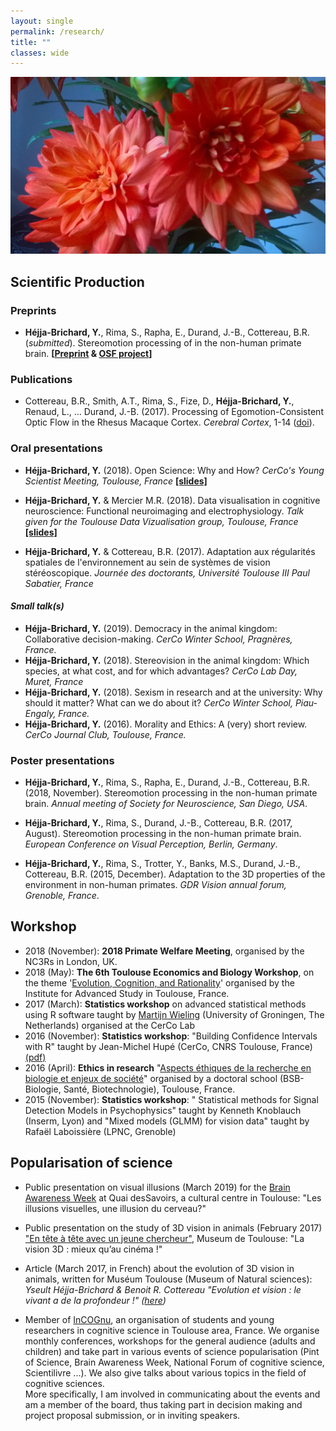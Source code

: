 ```yaml
---
layout: single
permalink: /research/
title: ""
classes: wide
---
```

<img src="/assets/images/RedFlowers.jpg" alt="My research"> 

## Scientific Production

### Preprints
* **Héjja-Brichard, Y.**, Rima, S., Rapha, E., Durand, J.-B., Cottereau, B.R. (*submitted*). Stereomotion processing of in the non-human primate brain. <b>[[Preprint](https://www.biorxiv.org/content/10.1101/638155v1) & [OSF project](https://osf.io/yxrsv/)]</b>

### Publications 

<!-- * Rima, S., Cottereau, B.R., **Héjja-Brichard, Y.**, Trotter, Y. & Durand, J.B. (*in prep*). A new visuotopic cluster in macaque posterior parietal cortex revealed by wide-field retinotopy. -->

* Cottereau, B.R., Smith, A.T., Rima, S., Fize, D., **Héjja-Brichard, Y.**, Renaud, L., … Durand, J.-B. (2017). Processing of Egomotion-Consistent Optic Flow in the Rhesus Macaque Cortex. *Cerebral Cortex*, 1-14 ([doi](https://doi.org/10.1093/cercor/bhw412)).


<!--## Conferences-->

### Oral presentations

* **Héjja-Brichard, Y.** (2018). Open Science: Why and How? *CerCo's Young Scientist Meeting, Toulouse, France* <a href="/pdf/OSF_YSM18.pdf" target="_blank"><b>[slides]</b></a><br>

* **Héjja-Brichard, Y.** & Mercier M.R. (2018). Data visualisation in cognitive neuroscience: Functional neuroimaging and electrophysiology. *Talk given for the Toulouse Data Vizualisation group, Toulouse, France* <a href="/pdf/YHB_ToulouseDataViz.pdf" target="_blank"><b>[slides]</b></a><br>

* **Héjja-Brichard, Y.** & Cottereau, B.R. (2017). Adaptation aux régularités spatiales de l'environnement au sein de systèmes de vision stéréoscopique. *Journée des doctorants, Université Toulouse III Paul Sabatier, France*

#### *Small talk(s)*
* **Héjja-Brichard, Y.** (2019). Democracy in the animal kingdom: Collaborative decision-making.  *CerCo Winter School, Pragnères, France.*
* **Héjja-Brichard, Y.** (2018). Stereovision in the animal kingdom: Which species, at what cost, and for which advantages? *CerCo Lab Day, Muret, France* 
* **Héjja-Brichard, Y.** (2018). Sexism in research and at the university: Why should it matter? What can we do about it?  *CerCo Winter School, Piau-Engaly, France.*
* **Héjja-Brichard, Y.** (2016). Morality and Ethics: A (very) short review. *CerCo Journal Club, Toulouse, France.* 

### Poster presentations
* **Héjja-Brichard, Y.**, Rima, S., Rapha, E., Durand, J.-B., Cottereau, B.R. (2018, November). Stereomotion processing in the non-human primate brain. *Annual meeting of Society for Neuroscience, San Diego, USA*.

<!--* **Héjja-Brichard, Y.**, Rima, S., Durand, J.-B., Cottereau, B.R. (2017, October). Stereomotion processing in the non-human primate brain. *GDR Vision annual forum, Lille, France*.-->

* **Héjja-Brichard, Y.**, Rima, S., Durand, J.-B., Cottereau, B.R. (2017, August). Stereomotion processing in the non-human primate brain. *European Conference on Visual Perception, Berlin, Germany*.

* **Héjja-Brichard, Y.**, Rima, S., Trotter, Y., Banks, M.S., Durand, J.-B., Cottereau, B.R. (2015, December). Adaptation to the 3D properties of the environment in non-human primates. *GDR Vision annual forum, Grenoble, France*.


## Workshop
* 2018 (November): **2018 Primate Welfare Meeting**, organised by the NC3Rs in London, UK.
* 2018 (May): **The 6th Toulouse Economics and Biology Workshop**, on the theme '[Evolution, Cognition, and Rationality](http://www.iast.fr/conferences/2018-6th-toulouse-economics-and-biology-workshop)' organised by the Institute for Advanced Study in Toulouse, France.
* 2017 (March): **Statistics workshop** on advanced statistical methods using R software taught by [Martijn Wieling](http://www.martijnwieling.nl/presentations) (University of Groningen, The Netherlands) organised at the CerCo Lab
* 2016 (November): **Statistics workshop**: "Building Confidence Intervals with R" taught by Jean-Michel Hupé (CerCo, CNRS Toulouse, France) [(pdf)](https://gdrvision2016.sciencesconf.org/data/pages/GDRvision2016_ConfidenceIntervalsBasics.pdf)
* 2016 (April): **Ethics in research** "[Aspects éthiques de la recherche en biologie et enjeux de société](http://societal.genotoul.fr/wp-content/uploads/2017/01/Module-2016-DP04-B-Programme.pdf)" organised by a doctoral school (BSB-Biologie, Santé, Biotechnologie), Toulouse, France.
* 2015 (November): **Statistics workshop**: " Statistical methods for Signal Detection Models in Psychophysics" taught by Kenneth Knoblauch (Inserm, Lyon) and "Mixed models (GLMM) for vision data" taught by Rafaël Laboissière (LPNC, Grenoble)

## Popularisation of science
* Public presentation on visual illusions (March 2019) for the [Brain Awareness Week](https://www.semaineducerveau.fr/manifestation/les-illusions-visuelles-une-illusion-du-cerveau/) at Quai desSavoirs, a cultural centre in Toulouse: "Les illusions visuelles, une illusion du cerveau?"

* Public presentation on the study of 3D vision in animals  (February 2017) ["En tête à tête avec un jeune chercheur"](http://www.univ-toulouse.fr/sites/default/files/dp-avis_de_recherche-lactualite_par_les_jeunes_chercheurs-5fev2017.pdf), Museum de Toulouse: "La vision 3D : mieux qu’au cinéma !"

* Article (March 2017, in French) about the evolution of 3D vision in animals, written for Muséum Toulouse (Museum of Natural sciences): 
*Yseult Héjja-Brichard & Benoit R. Cottereau "Evolution et vision : le vivant a de la profondeur !" ([here](http://www.museum.toulouse.fr/-/evolution-et-vision-le-vivant-a-de-la-profondeur-))*

* Member of [InCOGnu](http://incognu.fr/), an organisation of students and young researchers in cognitive science in Toulouse area, France. We organise monthly conferences, workshops for the general audience (adults and children) and take part in various events of science popularisation (Pint of Science, Brain Awareness Week, National Forum of cognitive science, Scientilivre ...). We also give talks about various topics in the field of cognitive sciences. <br> 
More specifically, I am involved in communicating about the events and am a member of the board, thus taking part in decision making and project proposal submission, or in inviting speakers.

